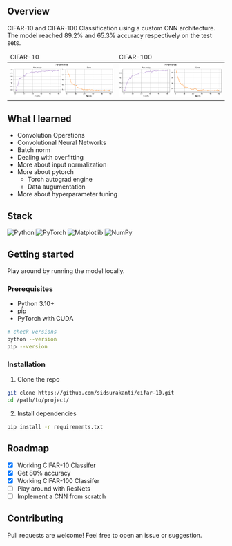 ## Overview

CIFAR-10 and CIFAR-100 Classification using a custom CNN architecture. The model reached 89.2% and 65.3% accuracy respectively on the test sets.

<table>
  <thead>
    <tr>
      <td>CIFAR-10</td>
      <td>CIFAR-100</td>
    </tr>
  </thead>
  <tr>
    <td><img src="/cifar10_89.png" width="400px"></td>
    <td><img src="/cifar100_65.png" width="400px"></td>
  </tr>
</table>

## What I learned

- Convolution Operations
- Convolutional Neural Networks
- Batch norm
- Dealing with overfitting
- More about input normalization
- More about pytorch
  - Torch autograd engine
  - Data augumentation
- More about hyperparameter tuning

## Stack

![Python](https://img.shields.io/badge/python-%2314354C.svg?style=for-the-badge&logo=python&logoColor=white)
![PyTorch](https://img.shields.io/badge/pytorch-%23ee4c2c.svg?style=for-the-badge&logo=pytorch&logoColor=white)
![Matplotlib](https://img.shields.io/badge/matplotlib-2067b8?style=for-the-badge&logo=matplotlib&logoColor=white)
![NumPy](https://img.shields.io/badge/numpy-%23013243.svg?style=for-the-badge&logo=numpy&logoColor=white)

## Getting started

Play around by running the model locally.

### Prerequisites

- Python 3.10+
- pip
- PyTorch with CUDA

```bash
# check versions
python --version
pip --version
```

### Installation

1. Clone the repo

```bash
git clone https://github.com/sidsurakanti/cifar-10.git
cd /path/to/project/
```

2. Install dependencies

```bash
pip install -r requirements.txt
```

## Roadmap

- [x] Working CIFAR-10 Classifer
- [x] Get 80% accuracy
- [x] Working CIFAR-100 Classifer
- [ ] Play around with ResNets
- [ ] Implement a CNN from scratch

## Contributing

Pull requests are welcome! Feel free to open an issue or suggestion.
